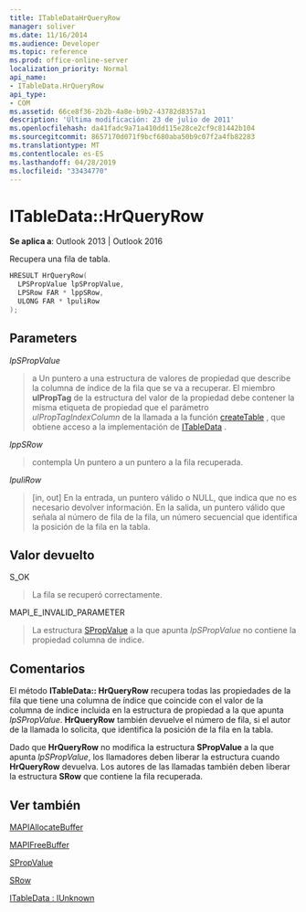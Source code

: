 ```yaml
---
title: ITableDataHrQueryRow
manager: soliver
ms.date: 11/16/2014
ms.audience: Developer
ms.topic: reference
ms.prod: office-online-server
localization_priority: Normal
api_name:
- ITableData.HrQueryRow
api_type:
- COM
ms.assetid: 66ce8f36-2b2b-4a8e-b9b2-43782d8357a1
description: 'Última modificación: 23 de julio de 2011'
ms.openlocfilehash: da41fadc9a71a410dd115e28ce2cf9c81442b104
ms.sourcegitcommit: 8657170d071f9bcf680aba50b9c07f2a4fb82283
ms.translationtype: MT
ms.contentlocale: es-ES
ms.lasthandoff: 04/28/2019
ms.locfileid: "33434770"
---
```

# <a name="itabledatahrqueryrow"></a>ITableData::HrQueryRow

  
  
**Se aplica a**: Outlook 2013 | Outlook 2016 
  
Recupera una fila de tabla.
  
```cpp
HRESULT HrQueryRow(
  LPSPropValue lpSPropValue,
  LPSRow FAR * lppSRow,
  ULONG FAR * lpuliRow
);
```

## <a name="parameters"></a>Parameters

 _lpSPropValue_
  
> a Un puntero a una estructura de valores de propiedad que describe la columna de índice de la fila que se va a recuperar. El miembro **ulPropTag** de la estructura del valor de la propiedad debe contener la misma etiqueta de propiedad que el parámetro _ulPropTagIndexColumn_ de la llamada a la función [createTable](createtable.md) , que obtiene acceso a la implementación de [ITableData](itabledataiunknown.md) . 
    
 _lppSRow_
  
> contempla Un puntero a un puntero a la fila recuperada. 
    
 _lpuliRow_
  
> [in, out] En la entrada, un puntero válido o NULL, que indica que no es necesario devolver información. En la salida, un puntero válido que señala al número de fila de la fila, un número secuencial que identifica la posición de la fila en la tabla.
    
## <a name="return-value"></a>Valor devuelto

S_OK 
  
> La fila se recuperó correctamente.
    
MAPI_E_INVALID_PARAMETER 
  
> La estructura [SPropValue](spropvalue.md) a la que apunta _lpSPropValue_ no contiene la propiedad columna de índice. 
    
## <a name="remarks"></a>Comentarios

El método **ITableData:: HrQueryRow** recupera todas las propiedades de la fila que tiene una columna de índice que coincide con el valor de la columna de índice incluida en la estructura de propiedad a la que apunta _lpSPropValue_. **HrQueryRow** también devuelve el número de fila, si el autor de la llamada lo solicita, que identifica la posición de la fila en la tabla. 
  
Dado que **HrQueryRow** no modifica la estructura **SPropValue** a la que apunta _lpSPropValue_, los llamadores deben liberar la estructura cuando **HrQueryRow** devuelva. Los autores de las llamadas también deben liberar la estructura **SRow** que contiene la fila recuperada. 
  
## <a name="see-also"></a>Ver también



[MAPIAllocateBuffer](mapiallocatebuffer.md)
  
[MAPIFreeBuffer](mapifreebuffer.md)
  
[SPropValue](spropvalue.md)
  
[SRow](srow.md)
  
[ITableData : IUnknown](itabledataiunknown.md)


